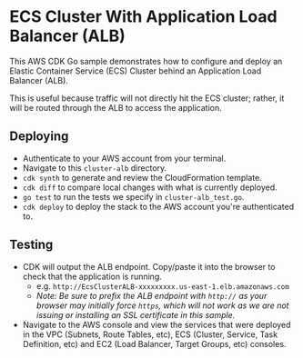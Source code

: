 # ECS Cluster With Application Load Balancer (ALB)

This AWS CDK Go sample demonstrates how to configure and deploy an Elastic Container Service (ECS) Cluster behind an Application Load Balancer (ALB).

This is useful because traffic will not directly hit the ECS cluster; rather, it will be routed through the ALB to access the application.

## Deploying

- Authenticate to your AWS account from your terminal.
- Navigate to this `cluster-alb` directory.
- `cdk synth` to generate and review the CloudFormation template.
- `cdk diff` to compare local changes with what is currently deployed.
- `go test` to run the tests we specify in `cluster-alb_test.go`.
- `cdk deploy` to deploy the stack to the AWS account you're authenticated to.

## Testing

- CDK will output the ALB endpoint. Copy/paste it into the browser to check that the application is running.
  - e.g. `http://EcsClusterALB-xxxxxxxxx.us-east-1.elb.amazonaws.com`
  - _Note: Be sure to prefix the ALB endpoint with `http://` as your browser may initially force `https`, which will not work as we are not issuing or installing an SSL certificate in this sample._
- Navigate to the AWS console and view the services that were deployed in the VPC (Subnets, Route Tables, etc), ECS (Cluster, Service, Task Definition, etc) and EC2 (Load Balancer, Target Groups, etc) consoles.
